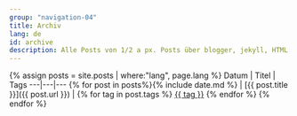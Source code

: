 ```yaml
---
group: "navigation-04"
title: Archiv
lang: de
id: archive
description: Alle Posts von 1/2 a px. Posts über blogger, jekyll, HTML und Sass.
---
```

{% assign posts = site.posts | where:"lang", page.lang %}
Datum | Titel | Tags
---|---|---
{% for post in posts%}{% include date.md %} | [{{ post.title }}]({{ post.url }}) | {% for tag in post.tags %} <a href="{{ site.tag_dir}}/{{ tag }}" class="tag">{{ tag }}</a> {% endfor %}
{% endfor %}
